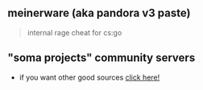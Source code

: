 

## meinerware (aka pandora v3 paste)
> internal rage cheat for cs:go

## "soma projects" community servers

- if you want other good sources [click here!](https://discord.gg/invite/WPag8RJ)

